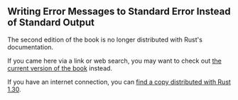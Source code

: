 ## Writing Error Messages to Standard Error Instead of Standard Output

The second edition of the book is no longer distributed with Rust's documentation.

If you came here via a link or web search, you may want to check out [the current
version of the book](../ch12-06-writing-to-stderr-instead-of-stdout.md) instead.

If you have an internet connection, you can [find a copy distributed with
Rust
1.30](https://doc.rust-lang.org/1.30.0/book/second-edition/ch12-06-writing-to-stderr-instead-of-stdout.html).